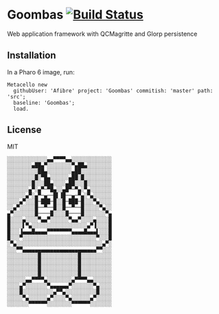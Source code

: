 # Goombas [![Build Status](https://travis-ci.org/Afibre/Goombas.png?branch=master)](https://travis-ci.org/Afibre/Goombas)
Web application framework with QCMagritte and Glorp persistence

## Installation

In a Pharo 6 image, run:

```smalltalk
Metacello new 
  githubUser: 'Afibre' project: 'Goombas' commitish: 'master' path: 'src'; 
  baseline: 'Goombas';
  load. 
```

## License

MIT

```
░░░░░░░░░░░░░▄▄▀▀▀▀▄▄░░░░░░░░░░░░░
░░░░░░░░▄██▄▀░░░░░░░░▀▄██▄░░░░░░░░
░░░░░░░░░░██▄░░░░░░░░▄██░░░░░░░░░░
░░░░░░░░░█░▀█▄░░░░░░▄██░█░░░░░░░░░
░░░░░░░░█░░░██▄░░░░▄██░░░█░░░░░░░░
░░░░░░░▄▀░▄▀─▀█▄░░▄█▀─▀▄░▀▄░░░░░░░
░░░░░░▄▀░▄▀─▄──█▌▐█──▄─▀▄░▀▄░░░░░░
░░░░▄▀░░░█─███─█░░█─███─█░░░▀▄░░░░
░░▄▀░░░░░█──▀──█░░█──▀──█░░░░░▀▄░░
▄▀░░░░░░░█────█░░░░█────█░░░░░░░▀▄
█░░░░▄░░░░▀▄▄▀░░░░░░▀▄▄▀░░░░▄░░░░█
█░░░░▌▀▄░░░░░░░░░░░░░░░░░░▄▀▐░░░░█
█░░░▐▄▄▄█▄▄▄▄▀▀▀▀▀▀▀▀▄▄▄▄█▄▄▄▌░░░█
█░░░▀░░░░░░░░░░░░░░░░░░░░░░░░▀░░░█
░▀▄░░░░░░░░░░░░░░░░░░░░░░░░░░░░▄▀░
░░░▀▀▄▄▄▄▄▄▄▄▄▄▄▄▄▄▄▄▄▄▄▄▄▄▄▄▀▀░░░
░░░░░░░░░░█░░░░░░░░░░░░█░░░░░░░░░░
░░░░░░░░░░█░░░░░░░░░░░░█░░░░░░░░░░
░░░░░░░░░░█░░░░░░░░░░░░█░░░░░░░░░░
░░░░░░░░░░█░░░░░░░░░░░░█░░░░░░░░░░
░░░░░░▄▄▀▀▀▀▄░░░░░░░░▄▀▀▀▀▄▄░░░░░░
░░░░▄▀░░░░░░░▀▄▄▄▄▄▄▀░░░░░░░▀▄░░░░
░░░░█░░░░░░░░░░▄▀▀▄░░░░░░░░░░█░░░░
░░░░░▀▄░░░░░░▄▀░░░░▀▄░░░░░░▄▀░░░░░
░░░░░░░▀▀▀▀▀▀░░░░░░░░▀▀▀▀▀▀░░░░░░░
```
